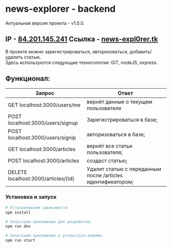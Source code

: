 # news-explorer - backend
Актуальная версия проекта - v1.0.0.  
## IP - [84.201.145.241](http://84.201.145.241/) Ссылка -  [news-expl0rer.tk](http://news-expl0rer.tk/)

В проекте можно зарегистрироваться, авторизоваться, добавить/удалить статью.  
Здесь используются следующие техногологии: GIT, nodeJS, express.

## Функционал:
| Запрос                            | Ответ                         |
| -------------                     |-------------                |
| GET localhost:3000/users/me          | вернёт данные о текущем пользователе |
| POST localhost:3000/users/signup   | Зарегистрироваться в базе;|
| POST localhost:3000/users/signip   | авторизоваться в базе;|
| GET localhost:3000/articles          | вернёт все статьи пользователя; |
| POST localhost:3000/articles          | создаст статью; |
| DELETE localhost:3000/articles/{id}         | Удалит статью с переданным после /articles идентификатором;|

### Установка и запуск

```bash
# Устанавливаем зависимости
npm install

# Запускаем приложение для разработки.
npm run dev

# Запускаем приложение в production-режиме.
npm run start
```
